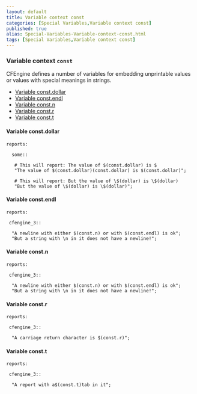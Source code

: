 ```yaml
---
layout: default
title: Variable context const
categories: [Special Variables,Variable context const]
published: true
alias: Special-Variables-Variable-context-const.html
tags: [Special Variables,Variable context const]
---
```


### Variable context `const`

  

CFEngine defines a number of variables for embedding unprintable values
or values with special meanings in strings.

-   [Variable const.dollar](#Variable-const_002edollar)
-   [Variable const.endl](#Variable-const_002eendl)
-   [Variable const.n](#Variable-const_002en)
-   [Variable const.r](#Variable-const_002er)
-   [Variable const.t](#Variable-const_002et)

#### Variable const.dollar

  

```cf3
reports:

  some::

   # This will report: The value of $(const.dollar) is $
   "The value of $(const.dollar)(const.dollar) is $(const.dollar)";

   # This will report: But the value of \$(dollar) is \$(dollar)
   "But the value of \$(dollar) is \$(dollar)";
```

#### Variable const.endl

  

```cf3
reports:

 cfengine_3::

  "A newline with either $(const.n) or with $(const.endl) is ok";
  "But a string with \n in it does not have a newline!";
```

#### Variable const.n

  

```cf3
reports:

 cfengine_3::

  "A newline with either $(const.n) or with $(const.endl) is ok";
  "But a string with \n in it does not have a newline!";
```

#### Variable const.r

  

```cf3
reports:

 cfengine_3::

  "A carriage return character is $(const.r)";
```

#### Variable const.t

  

```cf3
reports:

 cfengine_3::

  "A report with a$(const.t)tab in it";
```
